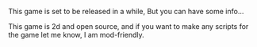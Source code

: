 This game is set to be released in a while, But you can have some info...

This game is 2d and open source, and if you want to make any scripts for the game let me know, I am mod-friendly.
